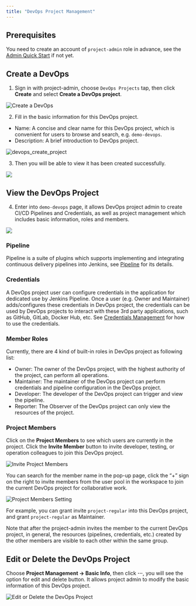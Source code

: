 ```yaml
---
title: "DevOps Project Management"
---
```


## Prerequisites 

You need to create an account of `project-admin` role in advance, see the [Admin Quick Start](../admin-quick-start) if not yet.

## Create a DevOps 

1. Sign in with project-admin, choose `DevOps Projects` tap, then click **Create** and select **Create a DevOps project**.

![Create a DevOps](/docs-demo-devops-en.png)

2. Fill in the basic information for this DevOps project.

- Name: A concise and clear name for this DevOps project, which is convenient for users to browse and search, e.g. `demo-devops`.
- Description: A brief introduction to DevOps project.

![devops_create_project](/devops_create_project-1-en.png)

3. Then you will be able to view it has been created successfully. 

![](https://pek3b.qingstor.com/kubesphere-docs/png/20190321113132.png)

## View the DevOps Project

4. Enter into `demo-devops` page, it allows DevOps project admin to create CI/CD Pipelines and Credentials, as well as project management which includes basic information, roles and members. 

![](https://pek3b.qingstor.com/kubesphere-docs/png/20190321114818.png)

### Pipeline

Pipeline is a suite of plugins which supports implementing and integrating continuous delivery pipelines into Jenkins, see [Pipeline](../pipeline) for its details.

### Credentials

A DevOps project user can configure credentials in the application for dedicated use by Jenkins Pipeline. Once a user (e.g. Owner and Maintainer) adds/configures these credentials in DevOps project, the credentials can be used by DevOps projects to interact with these 3rd party applications, such as GitHub, GitLab, Docker Hub, etc. See [Credentials Management](../credentials) for how to use the credentials.


### Member Roles

Currently, there are 4 kind of built-in roles in DevOps project as following list:

- Owner: The owner of the DevOps project, with the highest authority of the project, can perform all operations.
- Maintainer: The maintainer of the DevOps project can perform credentials and pipeline configuration in the DevOps project.
- Developer: The developer of the DevOps project can trigger and view the pipeline.
- Reporter: The Observer of the DevOps project can only view the resources of the project.

### Project Members

Click on the **Project Members** to see which users are currently in the project. Click the **Invite Member** button to invite developer, testing, or operation colleagues to join this DevOps project. 

![Invite Project Members](https://pek3b.qingstor.com/kubesphere-docs/png/20190321133818.png)

You can search for the member name in the pop-up page, click the “+” sign on the right to invite members from the user pool in the workspace to join the current DevOps project for collaborative work. 

![Project Members Setting](https://pek3b.qingstor.com/kubesphere-docs/png/20190321134103.png)

For example, you can grant invite `project-regular` into this DevOps project, and grant `project-regular` as Maintainer.


Note that after the project-admin invites the member to the current DevOps project, in general, the resources (pipelines, credentials, etc.) created by the other members are visible to each other within the same group.

## Edit or Delete the DevOps Project

Choose **Project Management → Basic Info**, then click **···**, you will see the option for edit and delete button. It allows project admin to modify the basic information of this DevOps project.

![Edit or Delete the DevOps Project](https://pek3b.qingstor.com/kubesphere-docs/png/20190321143523.png)